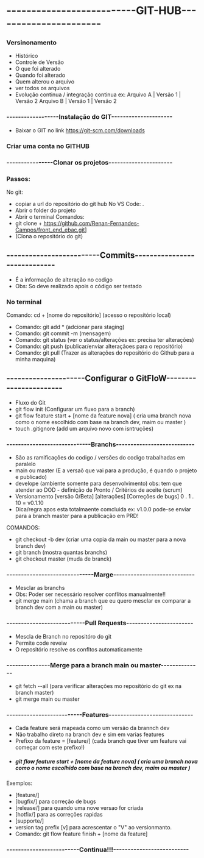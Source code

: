 # --------------------------GIT-HUB----------------------
### Versinonamento
- Histórico
- Controle de Versão
- O que foi alterado
- Quando foi alterado
- Quem alterou o arquivo
- ver todos os arquivos
- Evolução continua / integração continua
ex: Arquivo A | Versão 1 | Versão 2
    Arquivo B | Versão 1 | Versão 2
### ------------------Instalação do GIT---------------------
- Baixar o GIT no link https://git-scm.com/downloads
### Criar uma conta no GITHUB
### ----------------Clonar os projetos----------------------
### Passos:
No git:
- copiar a url do repositório do git hub
No VS Code: .
- Abrir o folder do projeto
- Abrir o terminal
Comandos: 
- git clone + https://github.com/Renan-Fernandes-Campos/front_end_ebac.git] 
- (Clona o repositório do git)
## -------------------------Commits-----------------------------
- É a informação de alteração no codigo
- Obs: So deve realizado apois o código ser testado
### No terminal
Comando: cd + [nome do repositório] (acesso o repositório local)
- Comando: git add * (adcionar para staging)
- Comando: git commit -m (mensagem)
- Comando: git status (ver o status/alterações ex: precisa ter alterações)
- Comando: git push (publicar/enviar alteraçãoes para o repositório)
- Comando: git pull (Trazer as alterações do repositório do Github para a minha maquina)
## ---------------------Configurar o GitFloW-----------------------
- Fluxo do Git
- git flow init (Configurar um fluxo para a branch)
- git flow feature start + [nome da feature nova] ( cria uma branch nova como o nome escolhido com base na branch dev, maim ou master )
- touch .gitignore (add um arquivo novo com isntruções)
### -----------------------------Branchs---------------------------
- São as ramificações do codigo / versões do codigo trabalhadas em paralelo
- main ou master (E a versaõ que vai para a produção, é quando o projeto e publicado)
- develope (ambiente somente para desenvolvimento)
 obs: tem que atender ao DOD - definição de Pronto / Critérios de aceite
 (scrum)
- Versionamento   [versão 0/Beta]   [alterações]   [Correções de bugs]
                      0        .       1       .        10          = v0.1.10
- Dica/regra apos esta totalmaente comcluida ex: v1.0.0 pode-se enviar para a branch master para a publicação em PRD!

COMANDOS:
- git checkout -b dev (criar uma copia da main ou master para a nova branch dev)
- git branch (mostra quantas branchs)
- git checkout master (muda de branck)
### ------------------------------Marge----------------------------
- Mesclar as branchs
- Obs: Poder ser necessário resolver conflitos manualmente!!
- git merge main (chama a branch que eu quero mesclar ex comparar a branch dev com a main ou master)
### ---------------------------Pull Requests-----------------------
- Mescla de Branch no repositóro do git
- Permite code reveiw
- O repositório resolve os confltos automaticamente
### ---------------Merge para a branch main ou master--------------
- git fetch --all (para verificar alterações mo repositório do git ex na branch master) 
- git merge main ou master
### --------------------------Features-----------------------------
- Cada feature será mapeada como um versão da brannch dev
- Não trabalho direto na branch dev e sim em varias features
- Prefixo da feature = [feature/] (cada branch que tiver um feature vai começar com este prefixo!)
- ##### git flow feature start + [nome da feature nova] ( cria uma branch nova como o nome escolhido com base na branch dev, maim ou master )
Exemplos:
- [feature/]
- [bugfix/] para correção de bugs
- [release/] para quando uma nove versao for criada
- [hotfix/] para as correções rapidas 
- [supporte/] 
- version tag prefix [v] para acrescentar o "V" ao versionmanto.
- Comando: git flow feature finish + [nome da feature]
### -------------------------Continua!!!--------------------------

